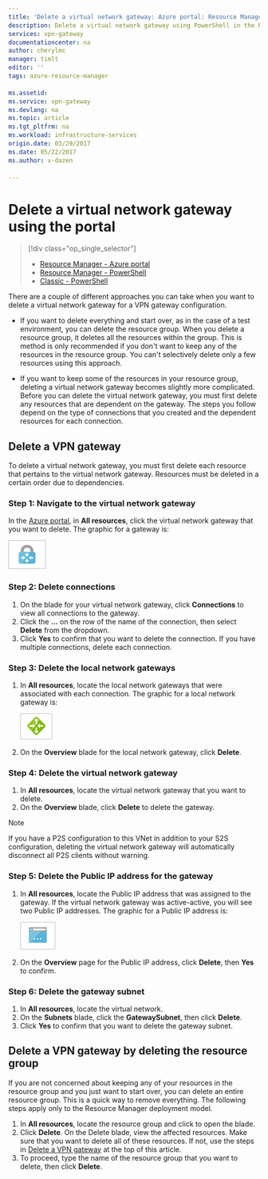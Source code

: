 ```yaml
---
title: 'Delete a virtual network gateway: Azure portal: Resource Manager | Azure'
description: Delete a virtual network gateway using PowerShell in the Resource Manager deployment model. 
services: vpn-gateway
documentationcenter: na
author: cherylmc
manager: timlt
editor: ''
tags: azure-resource-manager

ms.assetid: 
ms.service: vpn-gateway
ms.devlang: na
ms.topic: article
ms.tgt_pltfrm: na
ms.workload: infrastructure-services
origin.date: 03/29/2017
ms.date: 05/22/2017
ms.author: v-dazen

---
```

# Delete a virtual network gateway using the portal
> [!div class="op_single_selector"]
> * [Resource Manager - Azure portal](vpn-gateway-delete-vnet-gateway-portal.md)
> * [Resource Manager - PowerShell](vpn-gateway-delete-vnet-gateway-powershell.md)
> * [Classic - PowerShell](vpn-gateway-delete-vnet-gateway-classic-powershell.md)
>
>

There are a couple of different approaches you can take when you want to delete a virtual network gateway for a VPN gateway configuration.

- If you want to delete everything and start over, as in the case of a test environment, you can delete the resource group. When you delete a resource group, it deletes all the resources within the group. This is method is only recommended if you don't want to keep any of the resources in the resource group. You can't selectively delete only a few resources using this approach.

- If you want to keep some of the resources in your resource group, deleting a virtual network gateway becomes slightly more complicated. Before you can delete the virtual network gateway, you must first delete any resources that are dependent on the gateway. The steps you follow depend on the type of connections that you created and the dependent resources for each connection.

## <a name="deletegw"></a>Delete a VPN gateway

To delete a virtual network gateway, you must first delete each resource that pertains to the virtual network gateway. Resources must be deleted in a certain order due to dependencies.

### Step 1: Navigate to the virtual network gateway

In the [Azure portal](https://portal.azure.cn), in **All resources**, click the virtual network gateway that you want to delete. The graphic for a gateway is:

![Locate virtual network gateway](./media/vpn-gateway-delete-vnet-gateway-portal/gw.png)

### Step 2: Delete connections

1. On the blade for your virtual network gateway, click **Connections** to view all connections to the gateway.
2. Click the **...** on the row of the name of the connection, then select **Delete** from the dropdown.
3. Click **Yes** to confirm that you want to delete the connection. If you have multiple connections, delete each connection.

### Step 3: Delete the local network gateways
1. In **All resources**, locate the local network gateways that were associated with each connection. The graphic for a local network gateway is:

    ![Locate local network gateway](./media/vpn-gateway-delete-vnet-gateway-portal/lng.png)
2. On the **Overview** blade for the local network gateway, click **Delete**.

### Step 4: Delete the virtual network gateway
1. In **All resources**, locate the virtual network gateway that you want to delete.
2. On the **Overview** blade, click **Delete** to delete the gateway.

>[!NOTE]
> If you have a P2S configuration to this VNet in addition to your S2S configuration, deleting the virtual network gateway will automatically disconnect all P2S clients without warning.
>
>

### Step 5: Delete the Public IP address for the gateway

1. In **All resources**, locate the Public IP address that was assigned to the gateway. If the virtual network gateway was active-active, you will see two Public IP addresses. The graphic for a Public IP address is:

    ![Public IP address](./media/vpn-gateway-delete-vnet-gateway-portal/pip.png)

2. On the **Overview** page for the Public IP address, click **Delete**, then **Yes** to confirm.

### Step 6: Delete the gateway subnet

1. In **All resources**, locate the virtual network. 
2. On the **Subnets** blade, click the **GatewaySubnet**, then click **Delete**. 
3. Click **Yes** to confirm that you want to delete the gateway subnet.

## <a name="deleterg"></a>Delete a VPN gateway by deleting the resource group

If you are not concerned about keeping any of your resources in the resource group and you just want to start over, you can delete an entire resource group. This is a quick way to remove everything. The following steps apply only to the Resource Manager deployment model.

1. In **All resources**, locate the resource group and click to open the blade.
2. Click **Delete**. On the Delete blade, view the affected resources. Make sure that you want to delete all of these resources. If not, use the steps in [Delete a VPN gateway](#deletegw) at the top of this article.
3. To proceed, type the name of the resource group that you want to delete, then click **Delete**.